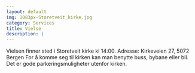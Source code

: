 ```yaml
---
layout: default
img: 1083px-Storetveit_kirke.jpg
category: Services
title: Vielse
description: |
---
```

Vielsen finner sted i Storetveit kirke kl 14:00. 
Adresse: Kirkeveien 27, 5072 Bergen
For å komme seg til kirken kan man benytte buss, bybane eller bil.
Det er gode parkeringsmuligheter utenfor kirken.
